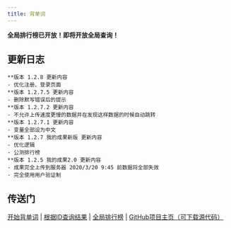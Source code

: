 ```yaml
---
title: 背单词
---
```


<script type="text/javascript">
var currentUser = MW.User.current()
$(function() {
	if(currentUser) {
		$("#user").html("您已登录：<a href='/mword/mword-user.html'>" + currentUser.get("username") + "</a>")
	}
	else {
		$("#user").html("请<a href='/mword/mword-login.html'>登录</a> 或<a href=''>刷新</a>")
	}
})
</script>
<div style="text-align: center;">
	<p id="user"></p>
</div>

**全局排行榜已开放！即将开放全局查询！**
## 更新日志
```
**版本 1.2.8 更新内容
- 优化注册、登录页面
**版本 1.2.7.5 更新内容
- 删除默写错误后的提示
**版本 1.2.7.2 更新内容
- 不允许上传速度更慢的数据并在发现这样数据的时候自动跳转
**版本 1.2.7.1 更新内容
- 变量全部设为中文
**版本 1.2.7 我的成果新版 更新内容
- 优化逻辑
- 公测排行榜
**版本 1.2.5 我的成果2.0 更新内容
- 成果完全上传到服务器 2020/3/20 9:45 前数据将全部失效
- 完全使用用户验证制
```
## 传送门
[开始背单词](mword.html) | [根据ID查询结果](result.html) | [全局排行榜](lb.html) | [GitHub项目主页（可下载源代码）](https://github.com/xfqwdsj/MemorizeWords)